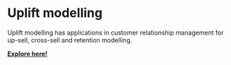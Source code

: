 # Uplift modelling
Uplift modelling has applications in customer relationship management for up-sell, cross-sell and retention modelling.

[**Explore here!**](https://dsg.dss.bat.com/projects/DKU_UPLIFT/)
